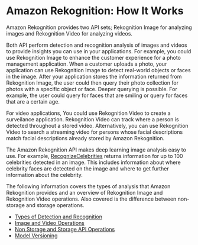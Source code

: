 # Amazon Rekognition: How It Works<a name="how-it-works"></a>

Amazon Rekognition provides two API sets; Rekognition Image for analyzing images and Rekognition Video for analyzing videos\.

Both API perform detection and recognition analysis of images and videos to provide insights you can use in your applications\. For example, you could use Rekognition Image to enhance the customer experience for a photo management application\. When a customer uploads a photo, your application can use Rekognition Image to detect real\-world objects or faces in the image\. After your application stores the information returned from Rekognition Image, the user could then query their photo collection for photos with a specific object or face\. Deeper querying is possible\. For example, the user could query for faces that are smiling or query for faces that are a certain age\.

For video applications, You could use Rekognition Video to create a surveilance application\. Rekognition Video can track where a person is detected throughout a stored video\. Alternatively, you can use Rekognition Video to search a streaming video for persons whose facial descriptions match facial descriptions already stored by Amazon Rekognition\. 

The Amazon Rekognition API makes deep learning image analysis easy to use\. For example, [RecognizeCelebrities](API_RecognizeCelebrities.md) returns information for up to 100 celebrities detected in an image\. This includes information about where celebrity faces are detected on the image and where to get further information about the celebrity\.

The following information covers the types of analysis that Amazon Rekognition provides and an overview of Rekognition Image and Rekognition Video operations\. Also covered is the difference between non\-storage and storage operations\.


+ [Types of Detection and Recognition](how-it-works-types.md)
+ [Image and Video Operations](how-it-works-operations-intro.md)
+ [Non Storage and Storage API Operations](how-it-works-storage-non-storage.md)
+ [Model Versioning](face-detection-model.md)